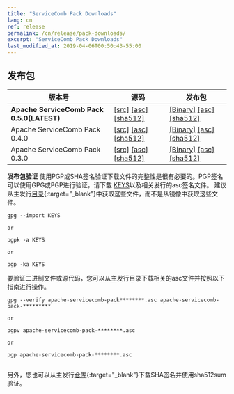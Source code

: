 ```yaml
---
title: "ServiceComb Pack Downloads"
lang: cn
ref: release
permalink: /cn/release/pack-downloads/
excerpt: "ServiceComb Pack Downloads"
last_modified_at: 2019-04-06T00:50:43-55:00
---
```


## 发布包

| 版本号           |         源码            |           发布包         |
| ---------------------- | --------------------------------- | --------------------------------- |
|**Apache ServiceComb Pack 0.5.0(LATEST)**|[[src]](https://apache.org/dyn/closer.cgi/servicecomb/servicecomb-pack/0.5.0/apache-servicecomb-pack-distribution-0.5.0-src.zip) [[asc]](https://www.apache.org/dist/servicecomb/servicecomb-pack/0.5.0/apache-servicecomb-pack-distribution-0.5.0-src.zip.asc) [[sha512]](https://www.apache.org/dist/servicecomb/servicecomb-pack/0.5.0/apache-servicecomb-pack-distribution-0.5.0-src.zip.sha512)|[[Binary]](https://apache.org/dyn/closer.cgi/servicecomb/servicecomb-pack/0.5.0/apache-servicecomb-pack-distribution-0.5.0-bin.zip) [[asc]](https://www.apache.org/dist/servicecomb/servicecomb-pack/0.5.0/apache-servicecomb-pack-distribution-0.5.0-bin.zip.asc) [[sha512]](https://www.apache.org/dist/servicecomb/servicecomb-pack/0.5.0/apache-servicecomb-pack-distribution-0.5.0-bin.zip.sha512)|
|Apache ServiceComb Pack 0.4.0            |[[src]](https://apache.org/dyn/closer.cgi/servicecomb/servicecomb-pack/0.4.0/apache-servicecomb-pack-distribution-0.4.0-src.zip) [[asc]](https://www.apache.org/dist/servicecomb/servicecomb-pack/0.4.0/apache-servicecomb-pack-distribution-0.4.0-src.zip.asc) [[sha512]](https://www.apache.org/dist/servicecomb/servicecomb-pack/0.4.0/apache-servicecomb-pack-distribution-0.4.0-src.zip.sha512)|[[Binary]](https://apache.org/dyn/closer.cgi/servicecomb/servicecomb-pack/0.4.0/apache-servicecomb-pack-distribution-0.4.0-bin.zip) [[asc]](https://www.apache.org/dist/servicecomb/servicecomb-pack/0.4.0/apache-servicecomb-pack-distribution-0.4.0-bin.zip.asc) [[sha512]](https://www.apache.org/dist/servicecomb/servicecomb-pack/0.4.0/apache-servicecomb-pack-distribution-0.4.0-bin.zip.sha512)|
|Apache ServiceComb Pack 0.3.0            |[[src]](https://apache.org/dyn/closer.cgi/servicecomb/servicecomb-pack/0.3.0/apache-servicecomb-pack-distribution-0.3.0-src.zip) [[asc]](https://www.apache.org/dist/servicecomb/servicecomb-pack/0.3.0/apache-servicecomb-pack-distribution-0.3.0-src.zip.asc) [[sha512]](https://www.apache.org/dist/servicecomb/servicecomb-pack/0.3.0/apache-servicecomb-pack-distribution-0.3.0-src.zip.sha512)|[[Binary]](https://apache.org/dyn/closer.cgi/servicecomb/servicecomb-pack/0.3.0/apache-servicecomb-pack-distribution-0.3.0-bin.zip) [[asc]](https://www.apache.org/dist/servicecomb/servicecomb-pack/0.3.0/apache-servicecomb-pack-distribution-0.3.0-bin.zip.asc) [[sha512]](https://www.apache.org/dist/servicecomb/servicecomb-pack/0.3.0/apache-servicecomb-pack-distribution-0.3.0-bin.zip.sha512)|

**发布包验证**
使用PGP或SHA签名验证下载文件的完整性是很有必要的。PGP签名可以使用GPG或PGP进行验证，请下载 [KEYS](https://www.apache.org/dist/servicecomb/KEYS)以及相关发行的asc签名文件。
建议从主发行[目录](https://www.apache.org/dist/servicecomb/servicecomb-pack/){:target="_blank"}中获取这些文件，而不是从镜像中获取这些文件。

 ```
 gpg --import KEYS

 or

 pgpk -a KEYS

 or

 pgp -ka KEYS

```

要验证二进制文件或源代码，您可以从主发行目录下载相关的asc文件并按照以下指南进行操作。

```
gpg --verify apache-servicecomb-pack********.asc apache-servicecomb-pack-*********

or

pgpv apache-servicecomb-pack-********.asc

or

pgp apache-servicecomb-pack-********.asc


```

另外，您也可以从主发行[仓库](https://www.apache.org/dist/servicecomb/servicecomb-pack/){:target="_blank"}下载SHA签名并使用sha512sum验证。
